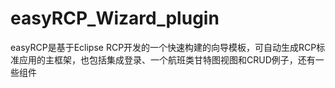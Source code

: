 easyRCP_Wizard_plugin
=====================

easyRCP是基于Eclipse RCP开发的一个快速构建的向导模板，可自动生成RCP标准应用的主框架，也包括集成登录、一个航班类甘特图视图和CRUD例子，还有一些组件
